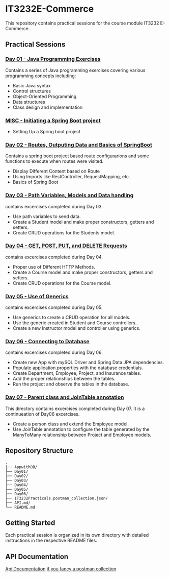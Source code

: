 # IT3232E-Commerce

This repository contains practical sessions for the course module IT3232 E-Commerce.

## Practical Sessions

### [Day 01 - Java Programming Exercises](Day01/README.md)
Contains a series of Java programming exercises covering various programming concepts including:
- Basic Java syntax
- Control structures
- Object-Oriented Programming
- Data structures
- Class design and implementation

### [MISC - Initiating a Spring Boot project](SpringBootApp/README.md)
- Setting Up a Spring boot project

### [Day 02 - Routes, Outputing Data and Basics of SpringBoot](Day02/README.md)
Contains a spring boot project based route configurarions and some functions to execute when routes were visited.
 - Display Different Content based on Route
 - Using Imports like RestController, RequestMapping, etc.
 - Basics of Spring Boot

### [Day 03 - Path Variables, Models and Data handling](Day03/README.md)
contains excercises completed during Day 03.
 - Use path variables to send data.
 - Create a Student model and make proper constructors, getters and setters.
 - Create CRUD operations for the Students model.

### [Day 04 - GET, POST, PUT, and DELETE Requests](Day04/README.md)
contains excercises completed during Day 04.
 - Proper use of Different HTTP Methods.
 - Create a Course model and make proper constructors, getters and setters.
 - Create CRUD operations for the Course model.

### [Day 05 - Use of Generics](Day05/README.md)
contains excercises completed during Day 05.
 - Use generics to create a CRUD operation for all models.
 - Use the generic created in Student and Course controllers..
 - Create a new Instructor model and controller using generics.

### [Day 06 - Connecting to Database](Day06/README.md)
contains excercises completed during Day 06.
 - Create new App with mySQL Driver and Spring Data JPA dependencies.
 - Populate application.properties with the database credentials.
 - Create Department, Employee, Project, and Insurance tables.
 - Add the proper relationships between the tables.
 - Run the project and observe the tables in the database.

### [Day 07 - Parent class and JoinTable annotation](Day07/README.md)
This directory contains excercises completed during Day 07. It is a continueation of Day06 excercises.
 - Create a person class and extend the Employee model.
 - Use JoinTable annotation to configure the table generated by the ManyToMany relationship between Project and Employee models.

## Repository Structure
```
.
├── AppwithDB/
├── Day01/
├── Day02/
├── Day03/
├── Day04/
├── Day05/
├── Day06/
├── IT3232Practicals.postman_collection.json/
├── API.md/
└── README.md
```

## Getting Started
Each practical session is organized in its own directory with detailed instructions in the respective README files.

## API Documentation
[Api Documentation](API.md)
[if you fancy a postman collection](IT3232Practicals.postman_collection.json)
